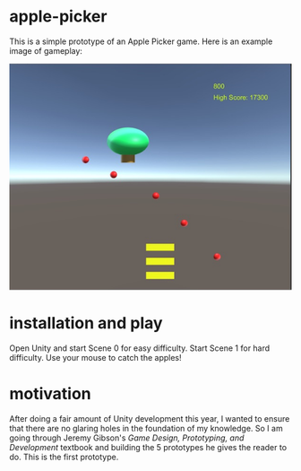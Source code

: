 # apple-picker

This is a simple prototype of an Apple Picker game. Here is an example image of gameplay:

![alt tag](https://github.com/mplawley/apple-picker/blob/master/apple-picker%20example.jpg)

# installation and play

Open Unity and start Scene 0 for easy difficulty. Start Scene 1 for hard difficulty. Use your mouse to catch the apples!

# motivation

After doing a fair amount of Unity development this year, I wanted to ensure that there are no glaring holes in the foundation of my knowledge. So I am going through Jeremy Gibson's <i>Game Design, Prototyping, and Development</i> textbook and building the 5 prototypes he gives the reader to do. This is the first prototype.

